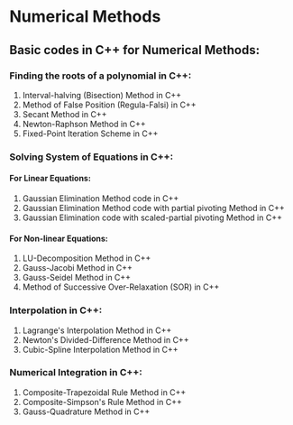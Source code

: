 # Numerical Methods

## Basic codes in C++ for Numerical Methods: 

### Finding the roots of a polynomial in C++:

1) Interval-halving (Bisection) Method in C++
2) Method of False Position (Regula-Falsi) in C++
3) Secant Method in C++
4) Newton-Raphson Method in C++
5) Fixed-Point Iteration Scheme in C++

### Solving System of Equations in C++:

#### For Linear Equations:
1) Gaussian Elimination Method code in C++
2) Gaussian Elimination Method code with partial pivoting Method in C++
3) Gaussian Elimination code with scaled-partial pivoting Method in C++

#### For Non-linear Equations:
1) LU-Decomposition Method in C++
2) Gauss-Jacobi Method in C++
3) Gauss-Seidel Method in C++
4) Method of Successive Over-Relaxation (SOR) in C++

### Interpolation in C++:
1) Lagrange's Interpolation Method in C++
2) Newton's Divided-Difference Method in C++
3) Cubic-Spline Interpolation Method in C++

### Numerical Integration in C++:
1) Composite-Trapezoidal Rule Method in C++
2) Composite-Simpson's Rule Method in C++
3) Gauss-Quadrature Method in C++
